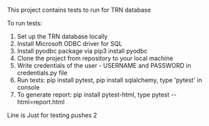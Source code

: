 This project contains tests to run for TRN database

To run tests: 
1. Set up the TRN database locally
2. Install Microsoft ODBC driver for SQL
3. Install pyodbc package via pip3 install pyodbc
4. Clone the project from repository to your local machine
5. Write credentials of the user - USERNAME and PASSWORD in credentials.py file
6. Run tests: pip install pytest, pip install sqlalchemy, type 'pytest' in console
7. To generate report: pip install pytest-html, type pytest --html=report.html

Line is Just for testing pushes 2

